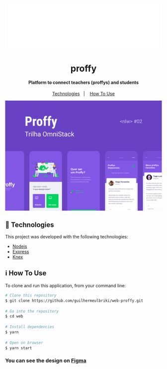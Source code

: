 <h1 align="center" >
  <img alt="Magia da patinação" src="./assets/logo.svg" />
  <br>
  <br>
  proffy
</h1>

<h4 align="center">
  Platform to connect teachers (proffys) and students
</h4>

<p align="center">
  <a href="#rocket-technologies">Technologies</a>&nbsp;&nbsp;&nbsp;|&nbsp;&nbsp;&nbsp;
  <a href="#information_source-how-to-use">How To Use</a>
</p>

<p align="center">
  <img alt="App Demo" src="./assets/ui.png">
</p>

## :rocket: Technologies

This project was developed with the following technologies:

-  [Nodejs](https://nodejs.org/en/)
-  [Express](https://expressjs.com/pt-br/)
-  [Knex](http://knexjs.org/)

## :information_source: How To Use

To clone and run this application, from your command line:

```bash
# Clone this repository
$ git clone https://github.com/guilhermeulbriki/web-proffy.git

# Go into the repository
$ cd web

# Install dependencies
$ yarn

# Open on browser
$ yarn start
```

<h3>
  You can see the design on <a href="https://www.figma.com/file/e33KvgUpFdunXxJjHnK7CG/Proffy-Mobile">Figma</a>
</h3>

